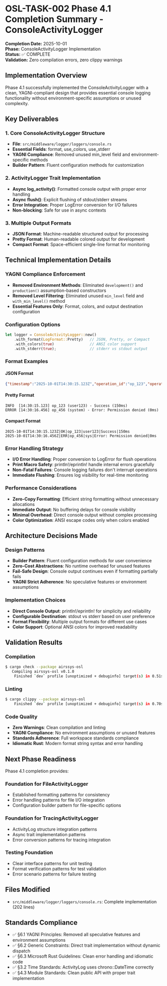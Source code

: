 # OSL-TASK-002 Phase 4.1 Completion Summary - ConsoleActivityLogger

**Completion Date:** 2025-10-01  
**Phase:** ConsoleActivityLogger Implementation  
**Status:** ✅ COMPLETE  
**Validation:** Zero compilation errors, zero clippy warnings

## Implementation Overview

Phase 4.1 successfully implemented the ConsoleActivityLogger with a clean, YAGNI-compliant design that provides essential console logging functionality without environment-specific assumptions or unused complexity.

## Key Deliverables

### 1. Core ConsoleActivityLogger Structure
- **File**: `src/middleware/logger/loggers/console.rs`
- **Essential Fields**: format, use_colors, use_stderr
- **YAGNI Compliance**: Removed unused min_level field and environment-specific methods
- **Builder Pattern**: Fluent configuration methods for customization

### 2. ActivityLogger Trait Implementation
- **Async log_activity()**: Formatted console output with proper error handling
- **Async flush()**: Explicit flushing of stdout/stderr streams
- **Error Integration**: Proper LogError conversion for I/O failures
- **Non-blocking**: Safe for use in async contexts

### 3. Multiple Output Formats
- **JSON Format**: Machine-readable structured output for processing
- **Pretty Format**: Human-readable colored output for development
- **Compact Format**: Space-efficient single-line format for monitoring

## Technical Implementation Details

### YAGNI Compliance Enforcement
- **Removed Environment Methods**: Eliminated `development()` and `production()` assumption-based constructors
- **Removed Level Filtering**: Eliminated unused `min_level` field and `with_min_level()` method
- **Essential Features Only**: Format, colors, and output destination configuration

### Configuration Options
```rust
let logger = ConsoleActivityLogger::new()
    .with_format(LogFormat::Pretty)   // JSON, Pretty, or Compact
    .with_colors(true)                // ANSI color support
    .with_stderr(true);               // stderr vs stdout output
```

### Format Examples

#### JSON Format
```json
{"timestamp":"2025-10-01T14:30:15.123Z","operation_id":"op_123","operation_type":"file_read","user_context":"user123","result":"Success","duration_ms":150,"metadata":{},"security_relevant":true}
```

#### Pretty Format
```
INFO  [14:30:15.123] op_123 (user123) - Success (150ms)
ERROR [14:30:16.456] op_456 (system) - Error: Permission denied (0ms)
```

#### Compact Format
```
2025-10-01T14:30:15.123Z|OK|op_123|user123|Success|150ms
2025-10-01T14:30:16.456Z|ERR|op_456|sys|Error: Permission denied|0ms
```

### Error Handling Strategy
- **I/O Error Handling**: Proper conversion to LogError for flush operations
- **Print Macro Safety**: println!/eprintln! handle internal errors gracefully
- **Non-Fatal Failures**: Console logging failures don't interrupt operations
- **Immediate Flushing**: Ensures log visibility for real-time monitoring

### Performance Considerations
- **Zero-Copy Formatting**: Efficient string formatting without unnecessary allocations
- **Immediate Output**: No buffering delays for console visibility
- **Minimal Overhead**: Direct console output without complex processing
- **Color Optimization**: ANSI escape codes only when colors enabled

## Architecture Decisions Made

### Design Patterns
- **Builder Pattern**: Fluent configuration methods for user convenience
- **Zero-Cost Abstractions**: No runtime overhead for unused features
- **Fail-Safe Design**: Console output continues even if formatting partially fails
- **YAGNI Strict Adherence**: No speculative features or environment assumptions

### Implementation Choices
- **Direct Console Output**: println!/eprintln! for simplicity and reliability
- **Configurable Destination**: stdout vs stderr based on user preference
- **Format Flexibility**: Multiple output formats for different use cases
- **Color Support**: Optional ANSI colors for improved readability

## Validation Results

### Compilation
```bash
$ cargo check --package airssys-osl
   Compiling airssys-osl v0.1.0
    Finished `dev` profile [unoptimized + debuginfo] target(s) in 0.51s
```

### Linting
```bash
$ cargo clippy --package airssys-osl
    Finished `dev` profile [unoptimized + debuginfo] target(s) in 0.70s
```

### Code Quality
- **Zero Warnings**: Clean compilation and linting
- **YAGNI Compliance**: No environment assumptions or unused features
- **Standards Adherence**: Full workspace standards compliance
- **Idiomatic Rust**: Modern format string syntax and error handling

## Next Phase Readiness

Phase 4.1 completion provides:

### Foundation for FileActivityLogger
- Established formatting patterns for consistency
- Error handling patterns for file I/O integration
- Configuration builder pattern for file-specific options

### Foundation for TracingActivityLogger
- ActivityLog structure integration patterns
- Async trait implementation patterns
- Error conversion patterns for tracing integration

### Testing Foundation
- Clear interface patterns for unit testing
- Format verification patterns for test validation
- Error scenario patterns for failure testing

## Files Modified
- `src/middleware/logger/loggers/console.rs`: Complete implementation (202 lines)

## Standards Compliance
- ✅ §6.1 YAGNI Principles: Removed all speculative features and environment assumptions
- ✅ §6.2 Generic Constraints: Direct trait implementation without dynamic dispatch
- ✅ §6.3 Microsoft Rust Guidelines: Clean error handling and idiomatic code
- ✅ §3.2 Time Standards: ActivityLog uses chrono::DateTime<Utc> correctly
- ✅ §4.3 Module Standards: Clean public API with proper trait implementation